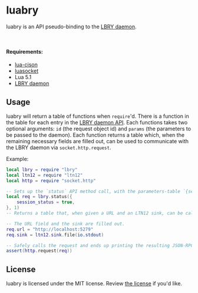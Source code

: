 # luabry

luabry is an API pseudo-binding to the [LBRY daemon](https://github.com/lbryio/lbry).

<br/>

#### Requirements:

* [lua-cjson](https://github.com/mpx/lua-cjson)
* [luasocket](https://github.com/diegonehab/luasocket)
* Lua 5.1
* [LBRY daemon](https://lbryio.github.io/lbry/)

## Usage

luabry will return a table of functions when `require`'d. There is a function in the table for each entry in the [LBRY daemon API](https://lbryio.github.io/lbry/). Each functions takes two optional arguments: `id` (the request object id) and `params` (the parameters to be passed to the daemon). Each function returns a table which, when the remaining necessary fields are filled out, can be used to communicate with the LBRY daemon via `socket.http.request`.

Example:
```Lua
local lbry = require "lbry"
local ltn12 = require "ltn12"
local http = require "socket.http"

-- Sets up the `status` API method call, with the parameters-table `{session_status = true}` and the JSON-RPC field `id = 1`.
local req = lbry.status({
	session_status = true,
}, 1)
-- Returns a table that, when given a URL and an LTN12 sink, can be called by `http.request`.

-- The URL field and the sink are filled out.
req.url = "http://localhost:5279"
req.sink = ltn12.sink.file(io.stdout)

-- Safely calls the request and ends up printing the resulting JSON-RPC response.
assert(http.request(req))
```

## License

luabry is licensed under the MIT license. Review [the license](LICENSE) if you'd like.
